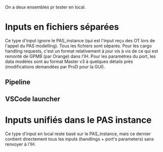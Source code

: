On a deux ensembles pr tester en local.

# Inputs en fichiers séparées
Ce type d'input ignore le PAS_instance (qui est l'input reçu des OT lors de l'appel du PAS modelling). Tous les fichiers sont séparés.
Pour les cargo handling requests, c'est un format relativement à jour vis à vis de ce qui est remonté de GPMB (par Orange) dans l'IH.
Pour les paramètres du port, les data modèles sont au format Master v3 à quelques détails près (modifications demandées par ProD pour la GUI).
## Pipeline
## VSCode launcher

# Inputs unifiés dans le PAS instance
Ce type d'input en local reste basé sur le PAS_instance, mais ce dernier contient directement tous les inputs (handlings + port's parameters) sans renvoyer à l'IH.